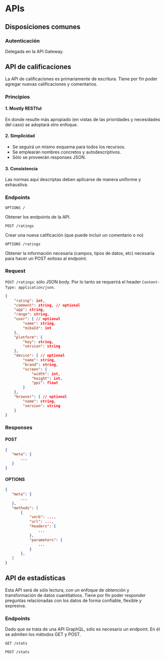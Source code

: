 # APIs

## Disposiciones comunes

### Autenticación

Delegada en la API Gateway.

## API de calificaciones

La API de calificaciones es primariamente de escritura. Tiene por fin poder agregar nuevas calificaciones y comentarios.

### Principios

#### 1. Mostly RESTful

En donde resulte más apropiado (en vistas de las prioridades y necesidades del caso) se adoptará otro enfoque.

#### 2. Simplicidad

- Se seguirá un mismo esquema para todos los recursos.
- Se emplearán nombres concretos y autodescriptivos.
- Sólo se proveerán responses JSON.

#### 3. Consistencia

Las normas aquí descriptas deben aplicarse de manera uniforme y exhaustiva.

### Endpoints

`OPTIONS /`

Obtener los endpoints de la API.

`POST /ratings`

Crear una nueva calificación (que puede incluir un comentario o no)

`OPTIONS /ratings`

 Obtener la información necesaria (campos, tipos de datos, etc) necesaria para hacer un POST exitoso al endpoint.

### Request

`POST /ratings`: sólo JSON body. Por lo tanto se requerirá el header `Content-Type: application/json`.

```json
{
    "rating": int,
    "comment": string, // optional
    "app": string,
    "range": string,
    "user": { // optional
        "name": string,
        "mibaId": int
    },
    "platform": {
        "key": string,
        "version": string
    },
    "device": { // optional
        "name": string,
        "brand": string,
        "screen": {
            "width": int,
            "height": int,
            "ppi": float
        }
    },
    "browser": { // optional
        "name": string,
        "version": string
    }
}
```

### Responses

#### POST

```json
{
   "meta": {
       ...
   }
}
```

#### OPTIONS

```json
{
   "meta": {
       ...
   },
   "methods": [
       {
           "verb": ...,
           "url": ...,
           "headers": {
               ...
           },
           "parameters": {
               ...
           }
       },
   ]
}
```

## API de estadísticas

Esta API será de sólo lectura, con un enfoque de obtención y transformación de  datos cuantitativos. Tiene por fin poder responder preguntas relacionadas con los datos de forma confiable, flexible y expresiva.

### Endpoints

Dado que se trata de una API GraphQL, sólo es necesario un endpoint. En él se admiten los métodos GET y POST.

`GET /stats`

`POST /stats`